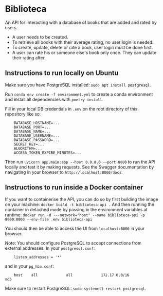 # Biblioteca

An API for interacting with a database of books that are added and rated by users.

- A user needs to be created.
- To retrieve all books with their average rating, no user login is needed.
- To create, update, delete or rate a book, user login must be done first.
- A user can rate his or someone else's book only once. They can update their rating after.

## Instructions to run locally on Ubuntu
Make sure you have PostgreSQL installed: `sudo apt install postgresql`.

Run `conda env create -f environment.yml` to create a conda environment and install all dependencies with `poetry install`.

Fill in your local DB credentials in `.env` on the root directory of this repository like so:
```
    DATABASE_HOSTNAME=...
    DATABASE_PORT=...
    DATABASE_NAME=...
    DATABASE_USERNAME=...
    DATABASE_PASSWORD=...
    SECRET_KEY=...
    ALGORITHM=...
    ACCESS_TOKEN_EXPIRE_MINUTES=...
```

Then run `uvicorn app.main:app --host 0.0.0.0 --port 8000` to run the API locally and test it by making requests. See the Swagger documentation by navigating in your browser to `http://localhost:8000/docs`.

## Instructions to run inside a Docker container
If you want to containerise the API, you can do so by first building the image on your machine:
`docker build -t biblioteca-api .`
And then running the container in detached mode by passing in the environment variables at runtime:
`docker run -d ---network="host" --name biblioteca-api -p 8000:8000 --env-file .env biblioteca-api`

You should then be able to access the UI from `localhost:8000` in your browser.

Note: You should configure PostgreSQL to accept connections from external addresses. In your `postgresql.conf`:
```
    listen_addresses = '*'
```

and in your `pg_hba.conf`:
```
    host    all             all             172.17.0.0/16           md5
```

Make sure to restart PostgreSQL: `sudo systemctl restart postgresql`.
